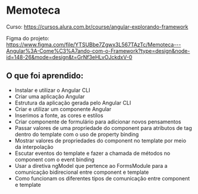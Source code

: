# Memoteca

Curso: https://cursos.alura.com.br/course/angular-explorando-framework


Figma do projeto: https://www.figma.com/file/YTSUBbe7Zgwx3L567TAzTc/Memoteca---Angular%3A-Come%C3%A7ando-com-o-Framework?type=design&node-id=148-26&mode=design&t=GrNf3eHLvOJckdxV-0

## O que foi aprendido:
- Instalar e utilizar o Angular CLI
- Criar uma aplicação Angular
- Estrutura da aplicação gerada pelo Angular CLI
- Criar e utilizar um componente Angular
- Inserimos a fonte, as cores e estilos
- Criar componente de formulário para adicionar novos pensamentos 
- Passar valores de uma propriedade do component para atributos de tag dentro do template com o uso de property binding
- Mostrar valores de propriedades do component no template por meio da interpolação
- Escutar eventos do template e fazer a chamada de métodos no component com o event binding
- Usar a diretiva ngModel que pertence ao FormsModule para a comunicação bidirecional entre component e template
- Como funcionam os diferentes tipos de comunicação entre component e template
